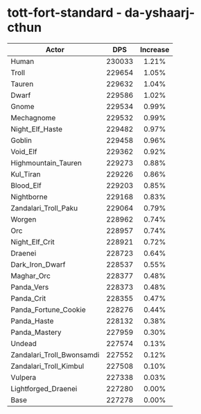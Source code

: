 # tott-fort-standard - da-yshaarj-cthun
| Actor | DPS | Increase |
|---|:---:|:---:|
|Human|230033|1.21%|
|Troll|229654|1.05%|
|Tauren|229632|1.04%|
|Dwarf|229586|1.02%|
|Gnome|229534|0.99%|
|Mechagnome|229532|0.99%|
|Night_Elf_Haste|229482|0.97%|
|Goblin|229458|0.96%|
|Void_Elf|229362|0.92%|
|Highmountain_Tauren|229273|0.88%|
|Kul_Tiran|229226|0.86%|
|Blood_Elf|229203|0.85%|
|Nightborne|229168|0.83%|
|Zandalari_Troll_Paku|229064|0.79%|
|Worgen|228962|0.74%|
|Orc|228957|0.74%|
|Night_Elf_Crit|228921|0.72%|
|Draenei|228723|0.64%|
|Dark_Iron_Dwarf|228537|0.55%|
|Maghar_Orc|228377|0.48%|
|Panda_Vers|228373|0.48%|
|Panda_Crit|228355|0.47%|
|Panda_Fortune_Cookie|228276|0.44%|
|Panda_Haste|228132|0.38%|
|Panda_Mastery|227959|0.30%|
|Undead|227574|0.13%|
|Zandalari_Troll_Bwonsamdi|227552|0.12%|
|Zandalari_Troll_Kimbul|227508|0.10%|
|Vulpera|227338|0.03%|
|Lightforged_Draenei|227280|0.00%|
|Base|227278|0.00%|
